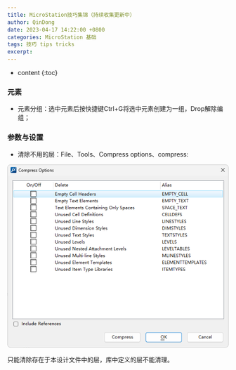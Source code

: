 ```yaml
---
title: MicroStation技巧集锦（持续收集更新中）
author: QinDong
date: 2023-04-17 14:22:00 +0800
categories: MicroStation 基础
tags: 技巧 tips tricks
excerpt: 
---
```

* content
{:toc}

### 元素
 - 元素分组：选中元素后按快捷键Ctrl+G将选中元素创建为一组，Drop解除编组；

### 参数与设置

- 清除不用的层：File、Tools、Compress options、compress:

![](/img/2023/2023-04-17-14-25-56.png)

只能清除存在于本设计文件中的层，库中定义的层不能清理。